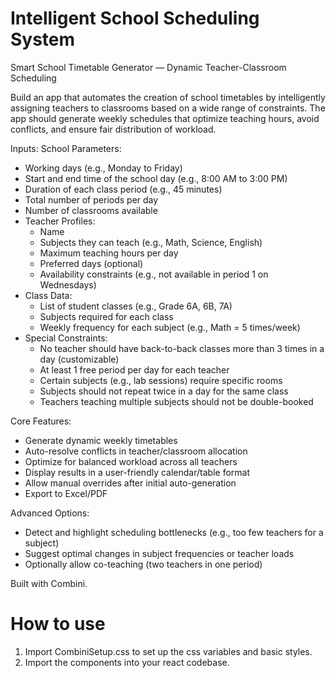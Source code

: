 # Intelligent School Scheduling System
        
Smart School Timetable Generator — Dynamic Teacher-Classroom Scheduling

Build an app that automates the creation of school timetables by intelligently assigning teachers to classrooms based on a wide range of constraints. The app should generate weekly schedules that optimize teaching hours, avoid conflicts, and ensure fair distribution of workload.

Inputs:
School Parameters:
* Working days (e.g., Monday to Friday)
* Start and end time of the school day (e.g., 8:00 AM to 3:00 PM)
* Duration of each class period (e.g., 45 minutes)
* Total number of periods per day
* Number of classrooms available
* Teacher Profiles:
  * Name
  * Subjects they can teach (e.g., Math, Science, English)
  * Maximum teaching hours per day
  * Preferred days (optional)
  * Availability constraints (e.g., not available in period 1 on Wednesdays)
* Class Data:
  * List of student classes (e.g., Grade 6A, 6B, 7A)
  * Subjects required for each class
  * Weekly frequency for each subject (e.g., Math = 5 times/week)
* Special Constraints:
  * No teacher should have back-to-back classes more than 3 times in a day (customizable)
  * At least 1 free period per day for each teacher
  * Certain subjects (e.g., lab sessions) require specific rooms
  * Subjects should not repeat twice in a day for the same class
  * Teachers teaching multiple subjects should not be double-booked

Core Features:
* Generate dynamic weekly timetables
* Auto-resolve conflicts in teacher/classroom allocation
* Optimize for balanced workload across all teachers
* Display results in a user-friendly calendar/table format
* Allow manual overrides after initial auto-generation
* Export to Excel/PDF

Advanced Options:
* Detect and highlight scheduling bottlenecks (e.g., too few teachers for a subject)
* Suggest optimal changes in subject frequencies or teacher loads
* Optionally allow co-teaching (two teachers in one period)

Built with Combini.

# How to use

1. Import CombiniSetup.css to set up the css variables and basic styles.
2. Import the components into your react codebase.
